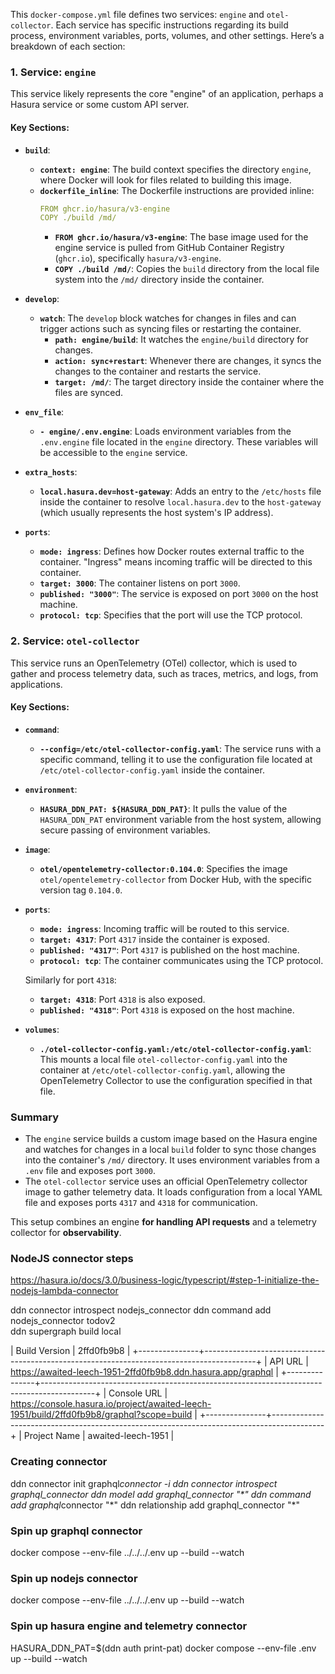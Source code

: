 This `docker-compose.yml` file defines two services: `engine` and `otel-collector`. Each service has specific instructions regarding its build process, environment variables, ports, volumes, and other settings. Here’s a breakdown of each section:

### 1. **Service: `engine`**

This service likely represents the core "engine" of an application, perhaps a Hasura service or some custom API server.

#### Key Sections:

-   **`build`**:

    -   **`context: engine`**: The build context specifies the directory `engine`, where Docker will look for files related to building this image.
    -   **`dockerfile_inline`**: The Dockerfile instructions are provided inline:
        ```yaml
        FROM ghcr.io/hasura/v3-engine
        COPY ./build /md/
        ```
        -   **`FROM ghcr.io/hasura/v3-engine`**: The base image used for the engine service is pulled from GitHub Container Registry (`ghcr.io`), specifically `hasura/v3-engine`.
        -   **`COPY ./build /md/`**: Copies the `build` directory from the local file system into the `/md/` directory inside the container.

-   **`develop`**:

    -   **`watch`**: The `develop` block watches for changes in files and can trigger actions such as syncing files or restarting the container.
        -   **`path: engine/build`**: It watches the `engine/build` directory for changes.
        -   **`action: sync+restart`**: Whenever there are changes, it syncs the changes to the container and restarts the service.
        -   **`target: /md/`**: The target directory inside the container where the files are synced.

-   **`env_file`**:

    -   **`- engine/.env.engine`**: Loads environment variables from the `.env.engine` file located in the `engine` directory. These variables will be accessible to the `engine` service.

-   **`extra_hosts`**:

    -   **`local.hasura.dev=host-gateway`**: Adds an entry to the `/etc/hosts` file inside the container to resolve `local.hasura.dev` to the `host-gateway` (which usually represents the host system's IP address).

-   **`ports`**:
    -   **`mode: ingress`**: Defines how Docker routes external traffic to the container. "Ingress" means incoming traffic will be directed to this container.
    -   **`target: 3000`**: The container listens on port `3000`.
    -   **`published: "3000"`**: The service is exposed on port `3000` on the host machine.
    -   **`protocol: tcp`**: Specifies that the port will use the TCP protocol.

### 2. **Service: `otel-collector`**

This service runs an OpenTelemetry (OTel) collector, which is used to gather and process telemetry data, such as traces, metrics, and logs, from applications.

#### Key Sections:

-   **`command`**:

    -   **`--config=/etc/otel-collector-config.yaml`**: The service runs with a specific command, telling it to use the configuration file located at `/etc/otel-collector-config.yaml` inside the container.

-   **`environment`**:

    -   **`HASURA_DDN_PAT: ${HASURA_DDN_PAT}`**: It pulls the value of the `HASURA_DDN_PAT` environment variable from the host system, allowing secure passing of environment variables.

-   **`image`**:

    -   **`otel/opentelemetry-collector:0.104.0`**: Specifies the image `otel/opentelemetry-collector` from Docker Hub, with the specific version tag `0.104.0`.

-   **`ports`**:

    -   **`mode: ingress`**: Incoming traffic will be routed to this service.
    -   **`target: 4317`**: Port `4317` inside the container is exposed.
    -   **`published: "4317"`**: Port `4317` is published on the host machine.
    -   **`protocol: tcp`**: The container communicates using the TCP protocol.

    Similarly for port `4318`:

    -   **`target: 4318`**: Port `4318` is also exposed.
    -   **`published: "4318"`**: Port `4318` is exposed on the host machine.

-   **`volumes`**:
    -   **`./otel-collector-config.yaml:/etc/otel-collector-config.yaml`**: This mounts a local file `otel-collector-config.yaml` into the container at `/etc/otel-collector-config.yaml`, allowing the OpenTelemetry Collector to use the configuration specified in that file.

### Summary

-   The `engine` service builds a custom image based on the Hasura engine and watches for changes in a local `build` folder to sync those changes into the container's `/md/` directory. It uses environment variables from a `.env` file and exposes port `3000`.
-   The `otel-collector` service uses an official OpenTelemetry collector image to gather telemetry data. It loads configuration from a local YAML file and exposes ports `4317` and `4318` for communication.

This setup combines an engine **for handling API requests** and a telemetry collector for **observability**.

### NodeJS connector steps

https://hasura.io/docs/3.0/business-logic/typescript/#step-1-initialize-the-nodejs-lambda-connector

ddn connector introspect nodejs_connector
ddn command add nodejs_connector todov2  
ddn supergraph build local

| Build Version | 2ffd0fb9b8 |
+---------------+-------------------------------------------------------------------------------------------+
| API URL | https://awaited-leech-1951-2ffd0fb9b8.ddn.hasura.app/graphql |
+---------------+-------------------------------------------------------------------------------------------+
| Console URL | https://console.hasura.io/project/awaited-leech-1951/build/2ffd0fb9b8/graphql?scope=build |
+---------------+-------------------------------------------------------------------------------------------+
| Project Name | awaited-leech-1951 |

### Creating connector

ddn connector init graphql*connector -i
ddn connector introspect graphql_connector
ddn model add graphql_connector "\*"
ddn command add graphql*connector "\*"
ddn relationship add graphql_connector "\*"

### Spin up graphql connector

docker compose --env-file ../../../.env up --build --watch

### Spin up nodejs connector

docker compose --env-file ../../../.env up --build --watch

### Spin up hasura engine and telemetry connector

HASURA_DDN_PAT=$(ddn auth print-pat) docker compose --env-file .env up --build --watch
